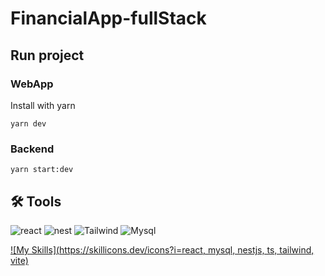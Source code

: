 # FinancialApp-fullStack
## Run project
### WebApp
Install with yarn
```
yarn dev
```
### Backend
```
yarn start:dev
```
## 🛠 Tools
![react](https://img.shields.io/badge/my_portfolio-000?style=for-the-badge&logo=ko-fi&logoColor=white)
![nest](https://img.shields.io/badge/my_portfolio-000?style=for-the-badge&logo=ko-fi&logoColor=white)
![Tailwind](https://img.shields.io/badge/my_portfolio-000?style=for-the-badge&logo=ko-fi&logoColor=white)
![Mysql](https://img.shields.io/badge/my_portfolio-000?style=for-the-badge&logo=ko-fi&logoColor=white)

[![My Skills](https://skillicons.dev/icons?i=react, mysql, nestjs, ts, tailwind, vite)](https://skillicons.dev)
